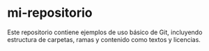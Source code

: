 # mi-repositorio
Este repositorio contiene ejemplos de uso básico de Git, incluyendo estructura de carpetas, ramas y contenido como textos y licencias.
